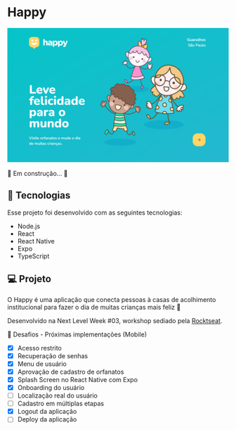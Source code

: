 # Happy
![Happy](/Happy.PNG)

🚧  Em construção...  🚧

## 🚀 Tecnologias
Esse projeto foi desenvolvido com as seguintes tecnologias:
- Node.js
- React
- React Native
- Expo
- TypeScript

## 💻 Projeto
O Happy é uma aplicação que conecta pessoas à casas de acolhimento institucional para fazer o dia de muitas crianças mais feliz 💜

Desenvolvido na Next Level Week #03, workshop sediado pela [Rocktseat](https://rocketseat.com.br/).

🧠 Desafios - Próximas implementações (Mobile)
- [x] Acesso restrito
- [x] Recuperação de senhas
- [x] Menu de usuário
- [x] Aprovação de cadastro de orfanatos
- [x] Splash Screen no React Native com Expo
- [x] Onboarding do usuário
- [ ] Localização real do usuário
- [ ] Cadastro em múltiplas etapas
- [x] Logout da aplicação
- [ ] Deploy da aplicação

